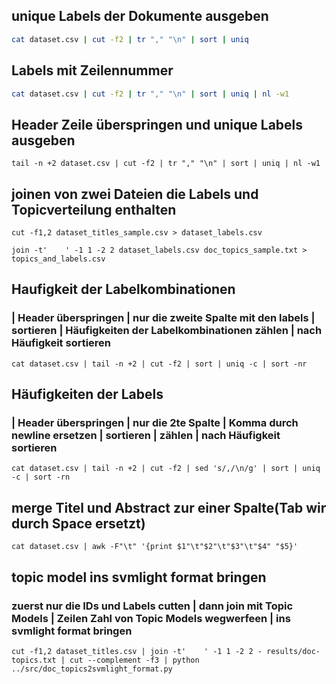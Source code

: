 ## unique Labels der Dokumente ausgeben
```sh
cat dataset.csv | cut -f2 | tr "," "\n" | sort | uniq
```

## Labels mit Zeilennummer
```bash
cat dataset.csv | cut -f2 | tr "," "\n" | sort | uniq | nl -w1
```

## Header Zeile überspringen und unique Labels ausgeben
```
tail -n +2 dataset.csv | cut -f2 | tr "," "\n" | sort | uniq | nl -w1
```

## joinen von zwei Dateien die Labels und Topicverteilung enthalten
```
cut -f1,2 dataset_titles_sample.csv > dataset_labels.csv
```
```
join -t'    ' -1 1 -2 2 dataset_labels.csv doc_topics_sample.txt > topics_and_labels.csv
```

## Haufigkeit der Labelkombinationen
### | Header überspringen | nur die zweite Spalte mit den labels | sortieren | Häufigkeiten der Labelkombinationen zählen | nach Häufigkeit sortieren
```
cat dataset.csv | tail -n +2 | cut -f2 | sort | uniq -c | sort -nr
```

## Häufigkeiten der Labels 
### | Header überspringen | nur die 2te Spalte | Komma durch newline ersetzen | sortieren | zählen | nach Häufigkeit sortieren
```
cat dataset.csv | tail -n +2 | cut -f2 | sed 's/,/\n/g' | sort | uniq -c | sort -rn
```

## merge Titel und Abstract zur einer Spalte(Tab wir durch Space ersetzt)
```
cat dataset.csv | awk -F"\t" '{print $1"\t"$2"\t"$3"\t"$4" "$5}'
```

## topic model ins svmlight format bringen
### zuerst nur die IDs und Labels cutten | dann join mit Topic Models | Zeilen Zahl von Topic Models wegwerfeen | ins svmlight format bringen
```
cut -f1,2 dataset_titles.csv | join -t'    ' -1 1 -2 2 - results/doc-topics.txt | cut --complement -f3 | python ../src/doc_topics2svmlight_format.py
```
